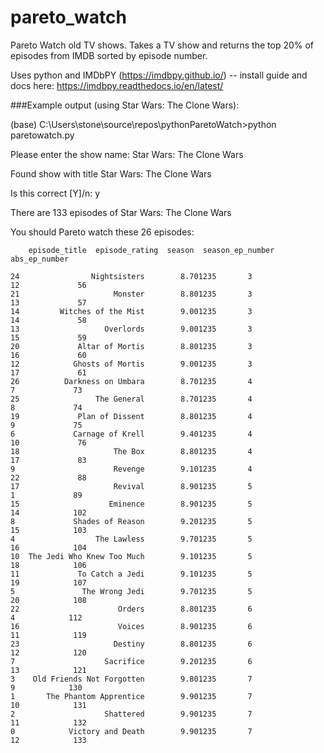 # pareto_watch
Pareto Watch old TV shows. Takes a TV show and returns the top 20% of episodes from IMDB sorted by episode number.

Uses python and IMDbPY (https://imdbpy.github.io/) -- install guide and docs here: https://imdbpy.readthedocs.io/en/latest/

###Example output (using Star Wars: The Clone Wars):

(base) C:\Users\stone\source\repos\pythonParetoWatch>python paretowatch.py

Please enter the show name: Star Wars: The Clone Wars

Found show with title Star Wars: The Clone Wars

Is this correct [Y]/n: y

There are 133 episodes of Star Wars: The Clone Wars

You should Pareto watch these 26 episodes:

		episode_title  episode_rating  season  season_ep_number  abs_ep_number

	24                Nightsisters        8.701235       3                12             56
	21                     Monster        8.801235       3                13             57
	14         Witches of the Mist        9.001235       3                14             58
	13                   Overlords        9.001235       3                15             59
	20             Altar of Mortis        8.801235       3                16             60
	12            Ghosts of Mortis        9.001235       3                17             61
	26          Darkness on Umbara        8.701235       4                 7             73
	25                 The General        8.701235       4                 8             74
	19             Plan of Dissent        8.801235       4                 9             75
	6             Carnage of Krell        9.401235       4                10             76
	18                     The Box        8.801235       4                17             83
	9                      Revenge        9.101235       4                22             88
	17                     Revival        8.901235       5                 1             89
	15                    Eminence        8.901235       5                14            102
	8             Shades of Reason        9.201235       5                15            103
	4                  The Lawless        9.701235       5                16            104
	10  The Jedi Who Knew Too Much        9.101235       5                18            106
	11             To Catch a Jedi        9.101235       5                19            107
	5               The Wrong Jedi        9.701235       5                20            108
	22                      Orders        8.801235       6                 4            112
	16                      Voices        8.901235       6                11            119
	23                     Destiny        8.801235       6                12            120
	7                    Sacrifice        9.201235       6                13            121
	3    Old Friends Not Forgotten        9.801235       7                 9            130
	1       The Phantom Apprentice        9.901235       7                10            131
	2                    Shattered        9.901235       7                11            132
	0            Victory and Death        9.901235       7                12            133
